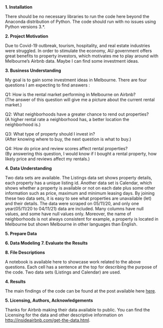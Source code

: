 <strong>1. Installation</strong>
<p>There should be no necessary libraries to run the code here beyond the Anaconda distribution of Python. The code should run with no issues using Python versions 3.*.</p>
<strong>2. Project Motivation</strong>
<p>Due to Covid-19 outbreak, tourism, hospitality, and real estate industries were struggled.
In order to stimulate the economy, AU government offers great benefits to property investors, which motivates me to play around with Melbourne’s Airbnb data. Maybe I can find some investment ideas.</p>

<strong>3. Business Understanding</strong>
<p> 
My goal is to gain some investment ideas in Melbourne. There are four questions I am expecting to find answers :</p>
<p>Q1: How is the rental market performing in Melbourne on Airbnb?
<br/>(The answer of this question will give me a picture about the current rental market.) </p>
<p>Q2: What neighborhoods have a greater chance to rend out properties?
<br/>(A higher rental rate a neighborhood has, a better location the neighborhood is.)</p>
<p>Q3: What type of property should I invest in?
<br/>(After knowing where to buy, the next question is what to buy.)</p>
<p>Q4: How do price and review scores affect rental properties?
<br/>(By answering this question, I would know if I bought a rental property, how likely price and reviews affect my rentals.)</p>

<strong>4. Data Understanding</strong>
<p>Two data sets are available. The Listings data set shows property details, each property has a unique listing id. Another data set is Calendar, which shows whether a property is available or not on each date plus some other information such as price, maximum and minimum leasing days. By joining these two data sets, it is easy to see what properties are unavailable (let) and their details. The data were scraped on 05/11/20, and only one year(05/11/20 to 04/11/21) data are included. Many columns have null values, and some have null values only. Moreover, the name of neighborhoods is not always consistent for example, a property is located in Melbourne but shown Melbourne in other languages than English.</p>

<strong>5. Prepare Data</strong>
<p> </p>
<strong>6. Data Modeling</strong>
<strong>7. Evaluate the Results</strong>

<strong>8. File Descriptions</strong>
<p>A notebook is available here to showcase work related to the above questions. Each cell has a sentence at the top for describing the purpose of the code.
Two data sets (Listings and Calendar) are used. </p>

<strong>4. Results</strong>
<p>The main findings of the code can be found at the post available here <a href="https://shelbytu22.medium.com/this-melbourne-airbnb-dataset-tells-4-things-effaeee2f4bf">here</a>.</p>

<strong>5. Licensing, Authors, Acknowledgements</strong>
<p>Thanks for Airbnb making their data available to public. You can find the Licensing for the data and other descriptive information on <a href="http://insideairbnb.com/get-the-data.html" target="_blank">http://insideairbnb.com/get-the-data.html</a>.</p>
